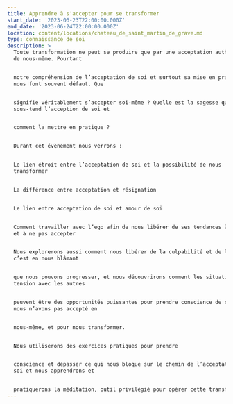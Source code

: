 ```yaml
---
title: Apprendre à s'accepter pour se transformer
start_date: '2023-06-23T22:00:00.000Z'
end_date: '2023-06-24T22:00:00.000Z'
location: content/locations/chateau_de_saint_martin_de_grave.md
type: connaissance de soi
description: >
  Toute transformation ne peut se produire que par une acceptation authentique
  de nous-même. Pourtant


  notre compréhension de l’acceptation de soi et surtout sa mise en pratique
  nous font souvent défaut. Que


  signifie véritablement s’accepter soi-même ? Quelle est la sagesse qui
  sous-tend l’acception de soi et


  comment la mettre en pratique ?


  Durant cet évènement nous verrons :


  Le lien étroit entre l’acceptation de soi et la possibilité de nous
  transformer


  La différence entre acceptation et résignation


  Le lien entre acceptation de soi et amour de soi


  Comment travailler avec l’ego afin de nous libérer de ses tendances à résister
  et à ne pas accepter


  Nous explorerons aussi comment nous libérer de la culpabilité et de l’idée que
  c’est en nous blâmant


  que nous pouvons progresser, et nous découvrirons comment les situations de
  tension avec les autres


  peuvent être des opportunités puissantes pour prendre conscience de ce que
  nous n’avons pas accepté en


  nous-même, et pour nous transformer.


  Nous utiliserons des exercices pratiques pour prendre


  conscience et dépasser ce qui nous bloque sur le chemin de l’acceptation de
  soi et nous apprendrons et


  pratiquerons la méditation, outil privilégié pour opérer cette transformation.
---
```


